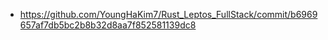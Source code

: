 - https://github.com/YoungHaKim7/Rust_Leptos_FullStack/commit/b6969657af7db5bc2b8b32d8aa7f852581139dc8
